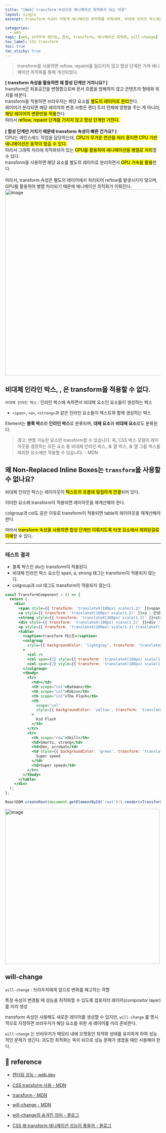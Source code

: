 ```yaml
---
title: "[Web] transform 속성으로 애니메이션 최적화가 되는 이유"
layout: single
excerpt: transform 속성이 어떻게 애니메이션 최적화를 이뤄내며, 비대체 인라인 박스에는 왜 transform이 동작하는지 이해할 수 있다.

categories:
  - web
tags: [web, 브라우저 렌더링, 합성, transform, 애니메이션 최적화, will-change]
toc_label: CSS transform
toc: true
toc_sticky: true
---
```


> transform을 사용하면 reflow, repaint를 일으키지 않고 합성 단계만 거쳐 애니메이션 최적화를 통해 개선되었다.

<div class="red-box">
    <div><b>[ transform 속성을 활용하면 왜 합성 단계만 거치나요? ]</b></div>
    <div>transform은 좌표공간을 변형함으로써 문서 흐름을 방해하지 않고 콘텐츠의 형태와 위치를 바꾼다.</div>
    <div>transform을 적용하면 브라우저는 해당 요소를 <mark class="mark">별도의 레이어로 분리</mark>한다.</div>
    <div>레이어가 분리되면 해당 레이어의 변경 사항은 렌더 트리 전체에 영향을 주는 게 아니라, <mark class="mark">해당 레이어의 변환만을 적용</mark>한다.</div>
    <div>따라서 <mark class="mark">reflow, repaint 단계를 거치지 않고 합성 단계만 거친다.</mark></div>
    <br />
    <div><b>[ 합성 단계만 거치기 때문에 transform 속성이 빠른 건가요? ]</b></div>
    <div>CPU는 메인스레드 작업을 담당하는데, <mark class="mark">CPU가 무거운 연산을 처리 중이면 CPU 기반 애니메이션은 동작이 멈출 수 있다.</mark></div>
    <div>따라서 그래픽 처리에 최적화되어 있는 <mark class="mark">GPU를 활용하여 애니메이션을 병렬로 처리</mark>할 수 있다.</div>
    <div>transform을 사용하면 해당 요소를 별도의 레이어로 분리하면서 <mark class="mark">GPU 가속을 활용</mark>한다.</div>
    <br />
    <div>따라서, transform 속성은 별도의 레이어에서 처리되어 reflow를 발생시키지 않으며, GPU를 활용하여 병렬 처리되기 때문에 애니메이션 최적화가 이뤄진다.</div>
</div>

<img width="600" alt="image" src="https://github.com/user-attachments/assets/94eb6a85-d3f4-43c5-a499-50cad992d81f" />

## 비대체 인라인 박스, <colgroup>, <col> 은 transform을 적용할 수 없다.

`비대체 인라인 박스` : 인라인 박스에 속하면서 비대체 요소인 요소들이 생성하는 박스

- `<span>`, `<a>`, `<strong>`과 같은 인라인 요소들이 텍스트와 함께 생성하는 박스

Element는 **블록 박스**와 **인라인 박스**로 분류되며, **대체 요소**와 **비대체 요소**로도 분류된다.

> 경고: 변형 가능한 요소만 transform할 수 있습니다. 즉, CSS 박스 모델이 레이아웃을 결정하는 모든 요소 중 비대체 인라인 박스, 표 열 박스, 표 열 그룹 박스를 제외한 요소에만 적용할 수 있습니다. - MDN

## **왜 Non-Replaced Inline Boxes는 `transform`을 사용할 수 없나요?**

비대체 인라인 박스는 레이아웃이 <mark class="mark">텍스트의 흐름에 밀접하게 연결</mark>되어 있다.

이러한 요소에 transform이 적용되면 레이아웃을 재계산해야 한다.

colgroup과 col도 같은 이유로 transform이 적용되면 table의 레이아웃을 재계산해야 한다.

따라서 <mark class="mark">transform 속성을 사용하면 합성 단계만 이뤄지도록 타겟 요소에서 제외된걸로 이해</mark>할 수 있다.

---

### 테스트 결과

- 블록 박스인 div는 transform이 적용된다.
- 비대체 인라인 박스 요소인 span, a, strong 태그는 transform이 적용되지 않는다.
- colgroup과 col 태그도 transform이 적용되지 않는다.

```jsx
const TransformComponent = () => {
  return (
    <div>
      <span style={{ transform: 'translateX(100px) scale(1.2)' }}>span : 안녕하세요</span>
      <a style={{ transform: 'translateX(100px) scale(1.2)' }}>a : 안녕하세요</a>
      <strong style={{ transform: 'translateX(100px) scale(1.2)' }}>strong : 안녕하세요</strong>
      <div style={{ transform: 'translateX(100px) scale(1.2)' }}>div : 안녕하세요</div>
      <p style={{ transform: 'translateX(100px) scale(1.2) translateY(-20px)' }}>p : 안녕하세요</p>
      <table>
        <caption>transform 테스트</caption>
        <colgroup
          style={{ backgroundColor: 'lightgray', transform: 'translateX(100px) scale(1.2)' }}
        >
          <col />
          <col span={2} style={{ transform: 'translateX(100px) scale(1.2)' }} />
          <col span={2} style={{ transform: 'translateX(100px) scale(1.2)' }} />
        </colgroup>
        <tbody>
          <tr>
            <td></td>
            <th scope="col">Batman</th>
            <th scope="col">Robin</th>
            <th scope="col">The Flash</th>
            <th
              scope="col"
              style={{ backgroundColor: 'yellow', transform: 'translateX(10px) scale(1.2)' }}
            >
              Kid Flash
            </th>
          </tr>
          <tr>
            <th scope="row">Skill</th>
            <td>Smarts, strong</td>
            <td>Dex, acrobat</td>
            <td style={{ backgroundColor: 'green', transform: 'translateY(10px) scale(1.2)' }}>
              Super speed
            </td>
            <td>Super speed</td>
          </tr>
        </tbody>
      </table>
    </div>
  );
};

ReactDOM.createRoot(document.getElementById('root')!).render(<TransformComponent />);
```

<img width="500" alt="image" src="https://github.com/user-attachments/assets/a6e498c0-e537-4d70-b99b-a7a620e5b370">

## will-change

`will-change` : 브라우저에게 앞으로 변화를 예고하는 역할

특정 속성이 변경될 때 성능을 최적화할 수 있도록 컴포지터 레이어(compositor layer)를 미리 생성

transform 속성만 사용해도 새로운 레이어를 생성할 수 있지만, `will-change` 를 명시적으로 지정하면 브라우저가 해당 요소를 위한 새 레이어를 미리 준비한다.

`will-change` 는 브라우저가 메모리 내에 오랫동안 최적화 상태를 유지하게 하여 성능적인 문제가 생긴다. 과도한 최적화는 독이 되므로 성능 문제가 생겼을 때만 사용해야 한다.

## 📘 reference

- [렌더링 성능 - web.dev](https://web.dev/articles/rendering-performance?hl=ko)

- [CSS transform 사용 - MDN](https://developer.mozilla.org/ko/docs/Web/CSS/CSS_transforms/Using_CSS_transforms)

- [transform - MDN](https://developer.mozilla.org/ko/docs/Web/CSS/transform)

- [will-change - MDN](https://developer.mozilla.org/ko/docs/Web/CSS/will-change)

- [will-change의 숨겨진 의미 - 블로그](https://ghlee.dev/what-will-change-really-means)

- [CSS 왜 transform 애니메이션 성능이 좋을까 - 블로그](https://mong-blog.tistory.com/entry/CSS-%EC%99%9C-transform-%EC%95%A0%EB%8B%88%EB%A9%94%EC%9D%B4%EC%85%98-%EC%84%B1%EB%8A%A5%EC%9D%B4-%EC%A2%8B%EC%9D%84%EA%B9%8C-with-GPU-Reflow)
